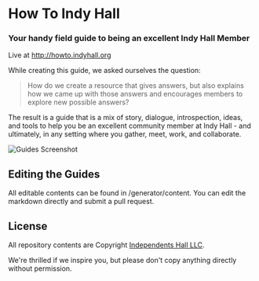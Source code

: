 # How To Indy Hall 
### Your handy field guide to being an excellent Indy Hall Member

Live at http://howto.indyhall.org

While creating this guide, we asked ourselves the question:

> How do we create a resource that gives answers, but also explains how we came up with those answers and encourages members to explore new possible answers?

The result is a guide that is a mix of story, dialogue, introspection, ideas, and tools to help you be an excellent community member at Indy Hall - and ultimately, in any setting where you gather, meet, work, and collaborate.

![Guides Screenshot](http://dangerouslyawesome.com/snaps/Start_Here__How_To_Indy_Hall_20130724_170352.jpg)

## Editing the Guides

All editable contents can be found in /generator/content. You can edit the markdown directly and submit a pull request.

## License

All repository contents are Copyright [Independents Hall LLC](http://indyhall.org). 

We're thrilled if we inspire you, but please don't copy anything directly without permission. 



